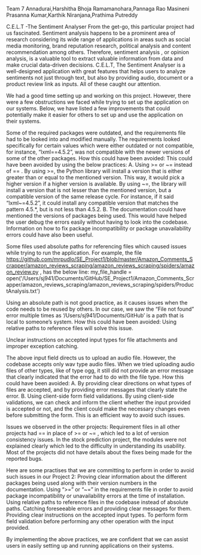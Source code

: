 Team 7
Annadurai,Harshitha
Bhoja Ramamanohara,Pannaga Rao
Masineni Prasanna Kumar,Karthik
Niranjana,Prathima Putreddy

C.E.L.T -The Sentiment Analyser
From the get-go, this particular project had us fascinated. Sentiment analysis happens to be a prominent area of research considering its wide range of applications in areas such as social media monitoring, brand reputation research, political analysis and content recommendation among others. Therefore, sentiment analysis , or opinion analysis, is a valuable tool to extract valuable information from data and make crucial data-driven decisions. C.E.L.T, The Sentiment Analyser is a well-designed application with great features that helps users to analyze sentiments not just through text, but also by providing audio, document or a product review link as inputs. All of these caught our attention.

We had a good time setting up and working on this project. However, there were a few obstructions we faced while trying to set up the application on our systems. Below, we have listed a few improvements that could potentially make it easier for others to set up and use the application on their systems.

Some of the required packages were outdated, and the requirements file had to be looked into and modified manually. 
The requirements looked specifically for certain values which were either outdated or not compatible, for instance, “lxml==4.5.2”, was not compatible with the newer versions of some of the other packages. 
How this could have been avoided:
This could have been avoided by using the below practices:
A. Using >= or ~= instead of == . By using >=, the Python library will install a version that is either greater than or equal to the mentioned version. This way, it would pick a higher version if a higher version is available. By using ~=, the library will install a version that is not lesser than the mentioned version, but a compatible version of the same release cycle. For instance, if it said “lxml~=4.5.2”, it could install any compatible version that matches the pattern 4.5.*, but is not less than 4.5.2.
B. The documentation could have mentioned the versions of packages being used. This would have helped the user debug the errors easily without having to look into the codebase. Information on how to fix package incompatibility or package unavailability errors could have also been useful.


Some files used absolute paths for referencing files which caused issues while trying to run the application.
For example, the file https://github.com/mrpudlo/SE_Project1/blob/master/Amazon_Comments_Scrapper/amazon_reviews_scraping/amazon_reviews_scraping/spiders/amazon_review.py , has the below line:
 my_file_handle = open('/Users/sj941/Documents/GitHub/SE_Project1/Amazon_Comments_Scrapper/amazon_reviews_scraping/amazon_reviews_scraping/spiders/ProductAnalysis.txt')

Using an absolute path is not good practice, as it causes issues when the code needs to be reused by others. 
In our case, we saw the “File not found” error multiple times as ‘/Users/sj941/Documents/GitHub’ is a path that is local to someone’s system. 
How this could have been avoided:
Using relative paths to reference files will solve this issue. 


Unclear instructions on accepted input types for file attachments and improper exception catching.

The above input field directs us to upload an audio file. However, the codebase accepts only wav type audio files. When we tried uploading audio files of other types, like of type ogg, it still did not provide an error message that clearly indicated that the error had to do with the file type.
How this could have been avoided:
A. By providing clear directions on what types of files are accepted, and by providing error messages that clearly state the error. 
B. Using client-side form field validations. By using client-side validations, we can check and inform the client whether the input provided is accepted or not, and the client could make the necessary changes even before submitting the form. This is an efficient way to avoid such issues. 


Issues we observed in the other projects:
Requirement files in all other projects had == in place of >= or ~= , which led to a lot of version consistency issues.
In the stock prediction project, the modules were not explained clearly which led to the difficulty in understanding its usability.
Most of the projects did not have details about the fixes being made for the reported bugs.


Here are some practises that we are committing to perform in order to avoid such issues in our Project 2:
Proving clear information about the different packages being used along with their version numbers in the documentation.
Using “>=” or “~=” in the requirements file in order to avoid package incompatibility or unavailability errors at the time of installation.
Using relative paths to reference files in the codebase instead of absolute paths. 
Catching foreseeable errors and providing clear messages for them.
Providing clear instructions on the accepted input types.
To perform form field validation before performing any other operation with the input provided.

By implementing the above practices, we are confident that we can assist users in easily setting up and running applications on their systems.
